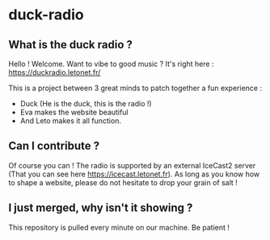 # duck-radio

## What is the duck radio ?

Hello ! Welcome. Want to vibe to good music ?
It's right here : https://duckradio.letonet.fr/

This is a project between 3 great minds to patch together a fun experience :
- Duck (He is the duck, this is the radio !)
- Eva makes the website beautiful
- And Leto makes it all function.

## Can I contribute ?

Of course you can ! The radio is supported by an external IceCast2 server (That you can see here https://icecast.letonet.fr).
As long as you know how to shape a website, please do not hesitate to drop your grain of salt !

## I just merged, why isn't it showing ?

This repository is pulled every minute on our machine. Be patient !
